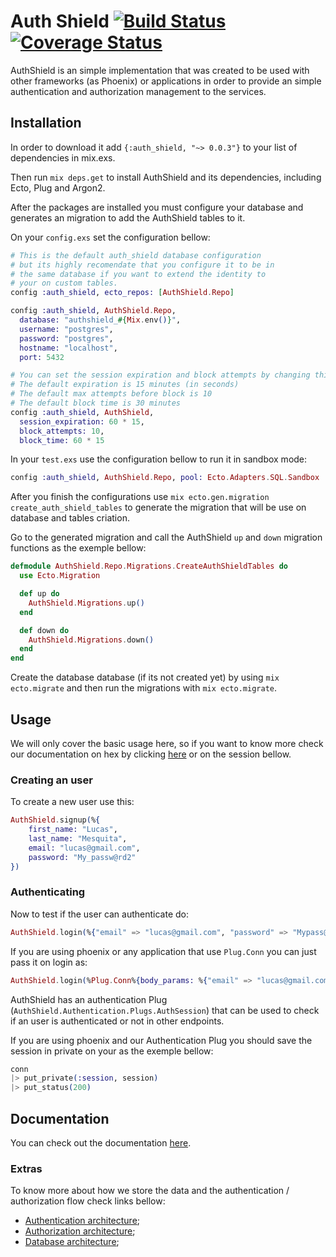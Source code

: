 # Auth Shield [![Build Status](https://travis-ci.com/lcpojr/auth_shield.svg?branch=master)](https://travis-ci.com/lcpojr/auth_shield) [![Coverage Status](https://coveralls.io/repos/github/lcpojr/auth_shield/badge.svg?branch=master)](https://coveralls.io/github/lcpojr/auth_shield?branch=master)

AuthShield is an simple implementation that was created to be used with other frameworks (as Phoenix) or applications in order to provide an simple authentication and authorization management to the services.

## Installation

In order to download it add `{:auth_shield, "~> 0.0.3"}` to your list of dependencies in mix.exs.

Then run `mix deps.get` to install AuthShield and its dependencies, including Ecto, Plug and Argon2.

After the packages are installed you must configure your database and generates an migration to add the AuthShield tables to it.

On your `config.exs` set the configuration bellow:

```elixir
# This is the default auth_shield database configuration
# but its highly recomendate that you configure it to be in
# the same database if you want to extend the identity to
# your on custom tables.
config :auth_shield, ecto_repos: [AuthShield.Repo]

config :auth_shield, AuthShield.Repo,
  database: "authshield_#{Mix.env()}",
  username: "postgres",
  password: "postgres",
  hostname: "localhost",
  port: 5432

# You can set the session expiration and block attempts by changing this config
# The default expiration is 15 minutes (in seconds)
# The default max attempts before block is 10
# The default block time is 30 minutes
config :auth_shield, AuthShield,
  session_expiration: 60 * 15,
  block_attempts: 10,
  block_time: 60 * 15
```

In your `test.exs` use the configuration bellow to run it in sandbox mode:

```elixir
config :auth_shield, AuthShield.Repo, pool: Ecto.Adapters.SQL.Sandbox
```

After you finish the configurations use `mix ecto.gen.migration create_auth_shield_tables` to generate the migration that will be use on database and tables criation.

Go to the generated migration and call the AuthShield `up` and `down` migration functions as the exemple bellow:

```elixir
defmodule AuthShield.Repo.Migrations.CreateAuthShieldTables do
  use Ecto.Migration

  def up do
    AuthShield.Migrations.up()
  end

  def down do
    AuthShield.Migrations.down()
  end
end
```

Create the database database (if its not created yet) by using `mix ecto.migrate` and
then run the migrations with `mix ecto.migrate`.

## Usage

We will only cover the basic usage here, so if you want to know more check our documentation on hex by clicking [here](https://hexdocs.pm/auth_shield/AuthShield.html) or on the session bellow.

### Creating an user

To create a new user use this:

```elixir
AuthShield.signup(%{
    first_name: "Lucas",
    last_name: "Mesquita",
    email: "lucas@gmail.com",
    password: "My_passw@rd2"
})
```

### Authenticating

Now to test if the user can authenticate do:

```elixir
AuthShield.login(%{"email" => "lucas@gmail.com", "password" => "Mypass@rd23"})
```

If you are using phoenix or any application that use `Plug.Conn` you can just pass it on login as:

```elixir
AuthShield.login(%Plug.Conn%{body_params: %{"email" => "lucas@gmail.com", "password" => "Mypass@rd23"})
```

AuthShield has an authentication Plug (`AuthShield.Authentication.Plugs.AuthSession`) that can
be used to check if an user is authenticated or not in other endpoints.

If you are using phoenix and our Authentication Plug you should save the session in private on
your as the exemple bellow:

```elixir
conn
|> put_private(:session, session)
|> put_status(200)
```

## Documentation

You can check out the documentation [here](https://hexdocs.pm/auth_shield/AuthShield.html).

### Extras

To know more about how we store the data and the authentication / authorization flow check links bellow:

- [Authentication architecture](https://github.com/lcpojr/auth_shield/blob/master/docs/authentication.md);
- [Authorization architecture](https://github.com/lcpojr/auth_shield/blob/master/docs/authorization.md);
- [Database architecture](https://github.com/lcpojr/auth_shield/blob/master/docs/database.md);
